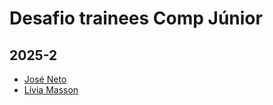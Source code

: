 # Desafio trainees Comp Júnior

## 2025-2

<!-- INSIRA SEU NOME E O SEU PERFIL DO GITHUB-->
<!-- [Seu Nome](PERFIL DO GITHUB) -->
- [José Neto](https://github.com/JoseJaan)
- [Lívia Masson](https://github.com/meta-naito)
